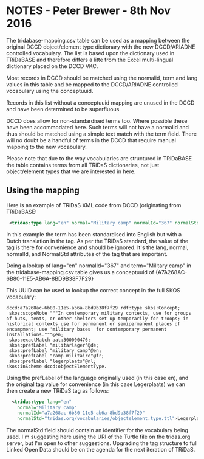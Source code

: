 # NOTES -  Peter Brewer - 8th Nov 2016 

 The tridabase-mapping.csv table can be used as a mapping between the original DCCD object/element type
 dictionary with the new DCCD/ARIADNE controlled vocabulary.  The list is based upon the 
 dictionary used in TRiDaBASE and therefore differs a litte from the Excel multi-lingual dictionary
 placed on the DCCD VKC. 

 Most records in DCCD should be matched using the normalid, term and lang values in this table 
 and be mapped to the DCCD/ARIADNE controlled vocabulary using the conceptuuid.

 Records in this list without a conceptuuid mapping are unused in the DCCD and have been determined to be
 superfluous 

 DCCD does allow for non-standardised terms too.  Where possible these have been accommodated here.
 Such terms will not have a normalid and thus should be matched using a simple text match with the term
 field. There will no doubt be a handful of terms in the DCCD that require manual mapping to the new 
 vocabulary.
 
 Please note that due to the way vocabularies are structured in TRiDaBASE the table contains terms from 
 all TRiDaS dictionaries, not just object/element types that we are interested in here.
 
## Using the mapping
 
 Here is an example of TRiDaS XML code from DCCD (originating from TRiDaBASE:
 ```xml
  <tridas:type lang="en" normal="Military camp" normalId="367" normalStd="DCCD">Legerplaats</tridas:type>
 ```
 
 In this example the term has been standardised into English but with a Dutch translation in the tag.  As per the TRiDaS standard, the value of the tag is there for convenience and should be ignored.  It's the lang, normal, normalId, and NormalStd attributes of the tag that are important.  
 
 Doing a lookup of lang="en" normalId="367" and term="Military camp" in the tridabase-mapping.csv table gives us a conceptuuid of {A7A268AC-6B80-11E5-AB6A-8BD9B38F7F29}
 
 This UUID can be used to lookup the correct concept in the full SKOS vocabulary:
 
 ```skos
 dccd:a7a268ac-6b80-11e5-ab6a-8bd9b38f7f29 rdf:type skos:Concept;
  skos:scopeNote """In contemporary military contexts, use for groups of huts, tents, or other shelters set up temporarily for troops; in historical contexts use for permanent or semipermanent places of encampment; use 'military bases' for contemporary permanent installations."""@en;
  skos:exactMatch aat:300000476;
  skos:prefLabel "militärlager"@de;
  skos:prefLabel "military camp"@en;
  skos:prefLabel "camp militaire"@fr;
  skos:prefLabel "legerplaats"@nl;
skos:inScheme dccd:objectElementType.
```

Using the prefLabel of the language originally used (in this case en), and the original tag value for convenience (in this case Legerplaats) we can then create a new TRiDaS tag as follows:

```xml
  <tridas:type lang="en" 
    normal="Military camp" 
    normalId="a7a268ac-6b80-11e5-ab6a-8bd9b38f7f29" 
    normalStd="tridas.org/vocabularies/objectelement.type.ttl">Legerplaats</tridas:type>
```  
The normalStd field should contain an identifier for the vocabulary being used.  I'm suggesting here using the URI of the Turtle file on the tridas.org server, but I'm open to other suggestions.  Upgrading the tag structure to full Linked Open Data should be on the agenda for the next iteration of TRiDaS.
  


 
 
